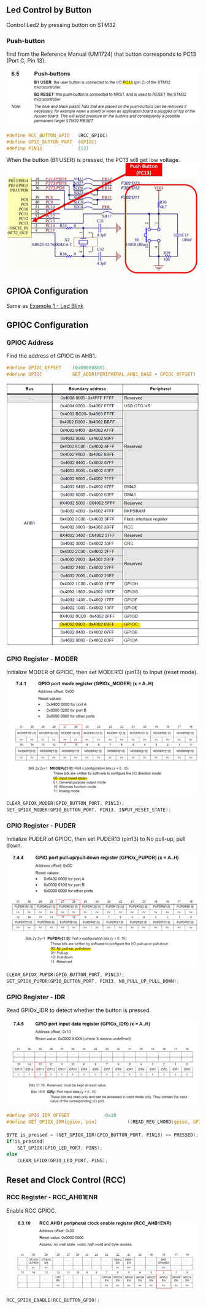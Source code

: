 ## Led Control by Button
Control Led2 by pressing button on STM32

### Push-button
find from the Reference Manual (UM1724) that button corresponds to PC13 (Port C, Pin 13).

![Push-button](./img/push_button_PC13.png)

```c
#define RCC_BUTTON_GPIO   (RCC_GPIOC)   
#define GPIO_BUTTON_PORT  (GPIOC)
#define PIN13             (13)
```

When the button (B1 USER) is pressed, the PC13 will get low voltage.
![Push-button PC13](./img/PC13_button.png)

## GPIOA Configuration
Same as [Example 1 - Led Blink](../led_blink/README.md)

## GPIOC Configuration
### GPIOC Address
Find the address of GPIOC in AHB1.

```c
#define GPIOC_OFFSET    (0x00000800)
#define GPIOC           GET_ADDR(PERIPHERAL_AHB1_BASE + GPIOC_OFFSET)
```

![GPIOC Address](./img/GPIOC_addr.png)

### GPIO Register - MODER
Initialize MODER of GPIOC, then set MODER13 (pin13) to Input (reset mode).

![GPIOC MODER](./img/GPIOC_moder.png)

```c
CLEAR_GPIOX_MODER(GPIO_BUTTON_PORT, PIN13);
SET_GPIOX_MODER(GPIO_BUTTON_PORT, PIN13, INPUT_RESET_STATE);
```

### GPIO Register - PUDER
Initialize PUDER of GPIOC, then set PUDER13 (pin13) to No pull-up, pull down.

![GPIOC PUDER](./img/GPIOC_puder.png)

```c
CLEAR_GPIOX_PUPDR(GPIO_BUTTON_PORT, PIN13);
SET_GPIOX_PUPDR(GPIO_BUTTON_PORT, PIN13, NO_PULL_UP_PULL_DOWN);
```

### GPIO Register - IDR
Read GPIOx_IDR to detect whether the button is pressed.

![GPIOC IDR](./img/GPIOC_idr.png)

```c
#define GPIO_IDR_OFFSET             0x10
#define GET_GPIOX_IDR(gpiox, pin)           ((READ_REG_LWORD(gpiox, GPIO_IDR_OFFSET)) & (0x1 << (pin)))

BYTE is_pressed = (GET_GPIOX_IDR(GPIO_BUTTON_PORT, PIN13) == PRESSED);
if(is_pressed)
    SET_GPIOX(GPIO_LED_PORT, PIN5);
else
    CLEAR_GPIOX(GPIO_LED_PORT, PIN5);
```

## Reset and Clock Control (RCC)
### RCC Register - RCC_AHB1ENR
Enable RCC GPIOC.

![RCC GPIOC](./img/RCC_GPIOC.png)

```c
RCC_GPIOX_ENABLE(RCC_BUTTON_GPIO);
```